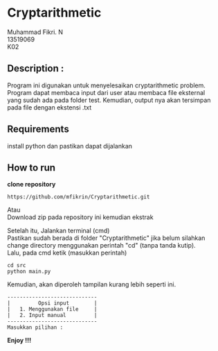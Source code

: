 # Cryptarithmetic

Muhammad Fikri. N \
13519069 \
K02 

## Description :
Program ini digunakan untuk menyelesaikan cryptarithmetic problem.  \
Program dapat membaca input dari user atau membaca file eksternal  \
yang sudah ada pada folder test. Kemudian, output nya akan tersimpan \
pada file dengan ekstensi .txt

## Requirements
install python dan pastikan dapat dijalankan

## How to run
<b>clone repository </b>
```
https://github.com/mfikrin/Cryptarithmetic.git
```
Atau\
Download zip pada repository ini kemudian ekstrak

Setelah itu, Jalankan terminal (cmd)\
Pastikan sudah berada di folder "Cryptarithmetic" jika belum silahkan\
change directory menggunakan perintah "cd" (tanpa tanda kutip).\
Lalu, pada cmd ketik (masukkan perintah)

```
cd src
python main.py
```
Kemudian, akan diperoleh tampilan kurang lebih seperti ini.

```
-----------------------------
|         Opsi input        |
|   1. Menggunakan file     |
|   2. Input manual         |
-----------------------------
Masukkan pilihan :
 ```
 <b> Enjoy !!! </b>
